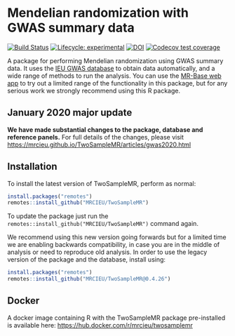 # Mendelian randomization with GWAS summary data

<!-- badges: start -->
[![Build Status](https://github.com/MRCIEU/TwoSampleMR/workflows/R-CMD-check/badge.svg)](https://github.com/MRCIEU/TwoSampleMR/actions?workflow=R-CMD-check)
[![Lifecycle: experimental](https://img.shields.io/badge/lifecycle-experimental-orange.svg)](https://lifecycle.r-lib.org/articles/stages.html#experimental) [![DOI](https://zenodo.org/badge/49515156.svg)](https://zenodo.org/badge/latestdoi/49515156)
[![Codecov test coverage](https://codecov.io/gh/MRCIEU/TwoSampleMR/branch/master/graph/badge.svg)](https://app.codecov.io/gh/MRCIEU/TwoSampleMR?branch=master)
<!-- badges: end -->

A package for performing Mendelian randomization using GWAS summary data. It uses the [IEU GWAS database](https://gwas.mrcieu.ac.uk/) to obtain data automatically, and a wide range of methods to run the analysis. You can use the [MR-Base web app](https://www.mrbase.org/) to try out a limited range of the functionality in this package, but for any serious work we strongly recommend using this R package.

## January 2020 major update 

**We have made substantial changes to the package, database and reference panels.** For full details of the changes, please visit https://mrcieu.github.io/TwoSampleMR/articles/gwas2020.html

## Installation

To install the latest version of TwoSampleMR, perform as normal:

``` r
install.packages("remotes")
remotes::install_github("MRCIEU/TwoSampleMR")
```

To update the package just run the `remotes::install_github("MRCIEU/TwoSampleMR")` command again.

We recommend using this new version going forwards but for a limited time we are enabling backwards compatibility, in case you are in the middle of analysis or need to reproduce old analysis. In order to use the legacy version of the package and the database, install using:

``` r
install.packages("remotes")
remotes::install_github("MRCIEU/TwoSampleMR@0.4.26")
```


## Docker

A docker image containing R with the TwoSampleMR package pre-installed is available here: https://hub.docker.com/r/mrcieu/twosamplemr

